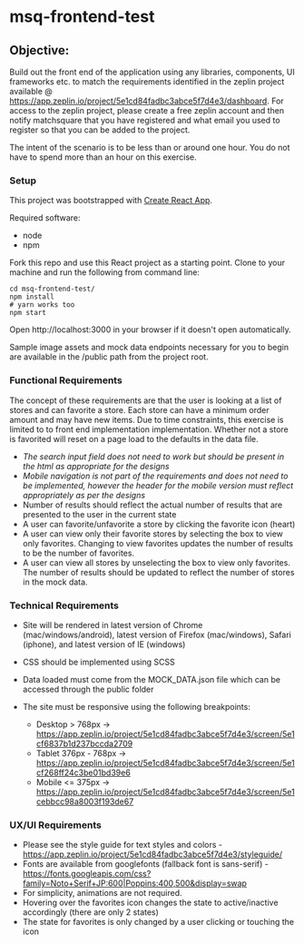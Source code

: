 # msq-frontend-test

## Objective:

Build out the front end of the application using any libraries, components, UI frameworks etc. to match the requirements identified in the zeplin project available @ https://app.zeplin.io/project/5e1cd84fadbc3abce5f7d4e3/dashboard. For access to the zeplin project, please create a free zeplin account and then notify matchsquare that you have registered and what email you used to register so that you can be added to the project.

The intent of the scenario is to be less than or around one hour. You do not have to spend more than an hour on this exercise.

### Setup

This project was bootstrapped with [Create React App](https://github.com/facebook/create-react-app).

Required software:

- node
- npm

Fork this repo and use this React project as a starting point. Clone to your machine and run the following from command line:

```
cd msq-frontend-test/
npm install
# yarn works too
npm start
```

Open http://localhost:3000 in your browser if it doesn't open automatically.

Sample image assets and mock data endpoints necessary for you to begin are available in the /public path from the project root.

### Functional Requirements

The concept of these requirements are that the user is looking at a list of stores and can favorite a store. Each store can have a minimum order amount and may have new items. Due to time constraints, this exercise is limited to to front end implementation implementation. Whether not a store is favorited will reset on a page load to the defaults in the data file.

- _The search input field does not need to work but should be present in the html as appropriate for the designs_
- _Mobile navigation is not part of the requirements and does not need to be implemented, however the header for the mobile version must reflect appropriately as per the designs_
- Number of results should reflect the actual number of results that are presented to the user in the current state
- A user can favorite/unfavorite a store by clicking the favorite icon (heart)
- A user can view only their favorite stores by selecting the box to view only favorites. Changing to view favorites updates the number of results to be the number of favorites.
- A user can view all stores by unselecting the box to view only favorites. The number of results should be updated to reflect the number of stores in the mock data.

### Technical Requirements

- Site will be rendered in latest version of Chrome (mac/windows/android), latest version of Firefox (mac/windows), Safari (iphone), and latest version of IE (windows)
- CSS should be implemented using SCSS
- Data loaded must come from the MOCK_DATA.json file which can be accessed through the public folder
- The site must be responsive using the following breakpoints:

  - Desktop > 768px -> https://app.zeplin.io/project/5e1cd84fadbc3abce5f7d4e3/screen/5e1cf6837b1d237bccda2709
  - Tablet 376px - 768px -> https://app.zeplin.io/project/5e1cd84fadbc3abce5f7d4e3/screen/5e1cf268ff24c3be01bd39e6
  - Mobile <= 375px -> https://app.zeplin.io/project/5e1cd84fadbc3abce5f7d4e3/screen/5e1cebbcc98a8003f193de67

### UX/UI Requirements

- Please see the style guide for text styles and colors - https://app.zeplin.io/project/5e1cd84fadbc3abce5f7d4e3/styleguide/
- Fonts are available from googlefonts (fallback font is sans-serif) - https://fonts.googleapis.com/css?family=Noto+Serif+JP:600|Poppins:400,500&display=swap
- For simplicity, animations are not required.
- Hovering over the favorites icon changes the state to active/inactive accordingly (there are only 2 states)
- The state for favorites is only changed by a user clicking or touching the icon
